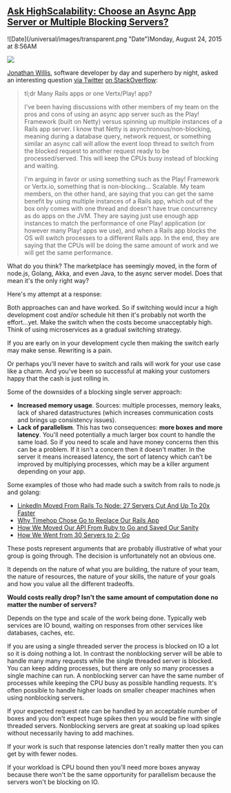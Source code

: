 ## [Ask HighScalability: Choose an Async App Server or Multiple Blocking Servers?](/blog/2015/8/24/ask-highscalability-choose-an-async-app-server-or-multiple-b.html)

<div class="journal-entry-tag journal-entry-tag-post-title"><span class="posted-on">![Date](/universal/images/transparent.png "Date")Monday, August 24, 2015 at 8:56AM</span></div>

<div class="body">

![](https://farm1.staticflickr.com/696/20630118899_f811690958_m.jpg)

[Jonathan Willis](https://twitter.com/j_e_willis), software developer by day and superhero by night, asked an interesting question [via Twitter](https://twitter.com/j_e_willis/status/635228654516105216) [on StackOverflow](http://stackoverflow.com/questions/32108945/async-app-server-versus-multiple-blocking-servers): 

> tl;dr Many Rails apps or one Vertx/Play! app?
> 
>   
> I've been having discussions with other members of my team on the pros and cons of using an async app server such as the Play! Framework (built on Netty) versus spinning up multiple instances of a Rails app server. I know that Netty is asynchronous/non-blocking, meaning during a database query, network request, or something similar an async call will allow the event loop thread to switch from the blocked request to another request ready to be processed/served. This will keep the CPUs busy instead of blocking and waiting.
> 
> I'm arguing in favor or using something such as the Play! Framework or Vertx.io, something that is non-blocking... Scalable. My team members, on the other hand, are saying that you can get the same benefit by using multiple instances of a Rails app, which out of the box only comes with one thread and doesn't have true concurrency as do apps on the JVM. They are saying just use enough app instances to match the performance of one Play! application (or however many Play! apps we use), and when a Rails app blocks the OS will switch processes to a different Rails app. In the end, they are saying that the CPUs will be doing the same amount of work and we will get the same performance.

What do you think? The marketplace has seemingly moved, in the form of node.js, Golang, Akka, and even Java, to the async server model. Does that mean it's the only right way?

Here's my attempt at a response:

Both approaches can and have worked. So if switching would incur a high development cost and/or schedule hit then it's probably not worth the effort...yet. Make the switch when the costs become unacceptably high. Think of using microservices as a gradual switching strategy.

If you are early on in your development cycle then making the switch early may make sense. Rewriting is a pain.

Or perhaps you'll never have to switch and rails will work for your use case like a charm. And you've been so successful at making your customers happy that the cash is just rolling in.

Some of the downsides of a blocking single server approach:

*   **Increased memory usage**. Sources: multiple processes, memory leaks, lack of shared datastructures (which increases communication costs and brings up consistency issues).
*   **Lack of parallelism**. This has two consequences: **more boxes and more latency**. You'll need potentially a much larger box count to handle the same load. So if you need to scale and have money concerns then this can be a problem. If it isn't a concern then it doesn't matter. In the server it means increased latency, the sort of latency which can't be improved by multiplying processes, which may be a killer argument depending on your app.

Some examples of those who had made such a switch from rails to node.js and golang: 

*   [LinkedIn Moved From Rails To Node: 27 Servers Cut And Up To 20x Faster](http://highscalability.com/blog/2012/10/4/linkedin-moved-from-rails-to-node-27-servers-cut-and-up-to-2.html) 
*   [Why Timehop Chose Go to Replace Our Rails App](https://medium.com/building-timehop/why-timehop-chose-go-to-replace-our-rails-app-2855ea1912d)
*   [How We Moved Our API From Ruby to Go and Saved Our Sanity](http://blog.parse.com/learn/how-we-moved-our-api-from-ruby-to-go-and-saved-our-sanity/)
*   [How We Went from 30 Servers to 2: Go](http://www.iron.io/blog/2013/03/how-we-went-from-30-servers-to-2-go.html)

These posts represent arguments that are probably illustrative of what your group is going through. The decision is unfortunately not an obvious one.

It depends on the nature of what you are building, the nature of your team, the nature of resources, the nature of your skills, the nature of your goals and how you value all the different tradeoffs.

**Would costs really drop? Isn't the same amount of computation done no matter the number of servers?**

Depends on the type and scale of the work being done. Typically web services are IO bound, waiting on responses from other services like databases, caches, etc.

If you are using a single threaded server the process is blocked on IO a lot so it is doing nothing a lot. In contrast the nonblocking server will be able to handle many many requests while the single threaded server is blocked. You can keep adding processes, but there are only so many processes a single machine can run. A nonblocking server can have the same number of processes while keeping the CPU busy as possible handling requests. It's often possible to handle higher loads on smaller cheaper machines when using nonblocking servers.

If your expected request rate can be handled by an acceptable number of boxes and you don't expect huge spikes then you would be fine with single threaded servers. Nonblocking servers are great at soaking up load spikes without necessarily having to add machines.

If your work is such that response latencies don't really matter then you can get by with fewer nodes.

If your workload is CPU bound then you'll need more boxes anyway because there won't be the same opportunity for parallelism because the servers won't be blocking on IO.

</div>